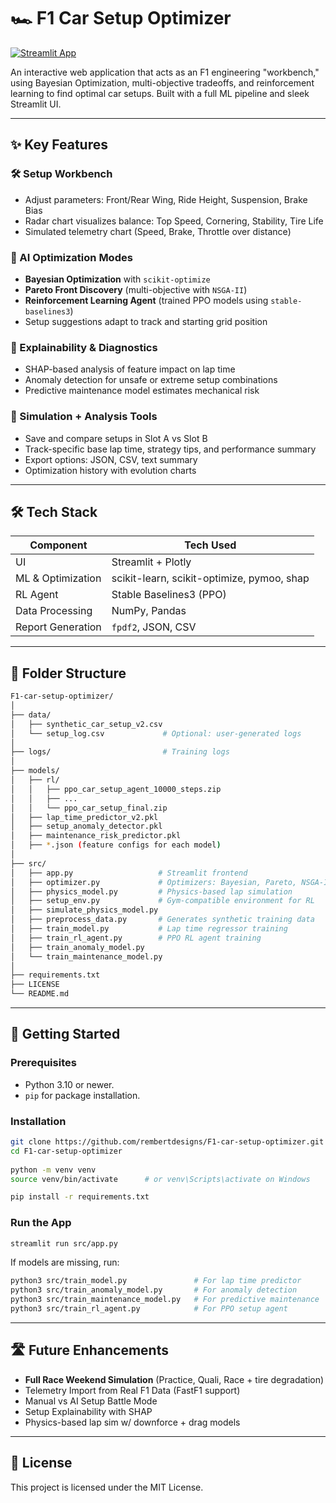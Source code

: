 # 🏎️ F1 Car Setup Optimizer

[![Streamlit App](https://static.streamlit.io/badges/streamlit_badge_black_white.svg)](https://f1-car-setup-optimizer.streamlit.app)

An interactive web application that acts as an F1 engineering "workbench," using Bayesian Optimization, multi-objective tradeoffs, and reinforcement learning to find optimal car setups. Built with a full ML pipeline and sleek Streamlit UI.

---

## ✨ Key Features

### 🛠️ Setup Workbench
- Adjust parameters: Front/Rear Wing, Ride Height, Suspension, Brake Bias
- Radar chart visualizes balance: Top Speed, Cornering, Stability, Tire Life
- Simulated telemetry chart (Speed, Brake, Throttle over distance)

### 🤖 AI Optimization Modes
- **Bayesian Optimization** with `scikit-optimize`
- **Pareto Front Discovery** (multi-objective with `NSGA-II`)
- **Reinforcement Learning Agent** (trained PPO models using `stable-baselines3`)
- Setup suggestions adapt to track and starting grid position

### 🧠 Explainability & Diagnostics
- SHAP-based analysis of feature impact on lap time
- Anomaly detection for unsafe or extreme setup combinations
- Predictive maintenance model estimates mechanical risk

### 🔬 Simulation + Analysis Tools
- Save and compare setups in Slot A vs Slot B
- Track-specific base lap time, strategy tips, and performance summary
- Export options: JSON, CSV, text summary
- Optimization history with evolution charts

---

## 🛠️ Tech Stack

| Component                | Tech Used                                |
|-------------------------|-------------------------------------------|
| UI                      | Streamlit + Plotly                        |
| ML & Optimization       | scikit-learn, scikit-optimize, pymoo, shap |
| RL Agent                | Stable Baselines3 (PPO)                   |
| Data Processing         | NumPy, Pandas                             |
| Report Generation       | `fpdf2`, JSON, CSV                        |

---

## 🧱 Folder Structure

```bash
F1-car-setup-optimizer/
│
├── data/
│   ├── synthetic_car_setup_v2.csv
│   └── setup_log.csv             # Optional: user-generated logs
│
├── logs/                         # Training logs
│
├── models/
│   ├── rl/
│   │   ├── ppo_car_setup_agent_10000_steps.zip
│   │   ├── ...
│   │   └── ppo_car_setup_final.zip
│   ├── lap_time_predictor_v2.pkl
│   ├── setup_anomaly_detector.pkl
│   ├── maintenance_risk_predictor.pkl
│   ├── *.json (feature configs for each model)
│
├── src/
│   ├── app.py                   # Streamlit frontend
│   ├── optimizer.py             # Optimizers: Bayesian, Pareto, NSGA-II
│   ├── physics_model.py         # Physics-based lap simulation
│   ├── setup_env.py             # Gym-compatible environment for RL
│   ├── simulate_physics_model.py
│   ├── preprocess_data.py       # Generates synthetic training data
│   ├── train_model.py           # Lap time regressor training
│   ├── train_rl_agent.py        # PPO RL agent training
│   ├── train_anomaly_model.py
│   └── train_maintenance_model.py
│
├── requirements.txt
├── LICENSE
└── README.md
```

---

## 🚀 Getting Started

### Prerequisites

* Python 3.10 or newer.
* `pip` for package installation.

### Installation
```bash
git clone https://github.com/rembertdesigns/F1-car-setup-optimizer.git
cd F1-car-setup-optimizer
    
python -m venv venv
source venv/bin/activate      # or venv\Scripts\activate on Windows

pip install -r requirements.txt
```
### Run the App
```bash
streamlit run src/app.py
```
If models are missing, run:
```bash
python3 src/train_model.py               # For lap time predictor
python3 src/train_anomaly_model.py       # For anomaly detection
python3 src/train_maintenance_model.py   # For predictive maintenance
python3 src/train_rl_agent.py            # For PPO setup agent
```

---

## 🛣️ Future Enhancements

* **Full Race Weekend Simulation** (Practice, Quali, Race + tire degradation)
* Telemetry Import from Real F1 Data (FastF1 support)
* Manual vs AI Setup Battle Mode
* Setup Explainability with SHAP
* Physics-based lap sim w/ downforce + drag models

---

## 📄 License

This project is licensed under the MIT License.
